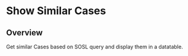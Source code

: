 # Show Similar Cases

## Overview
Get similar Cases based on SOSL query and display them in a datatable.